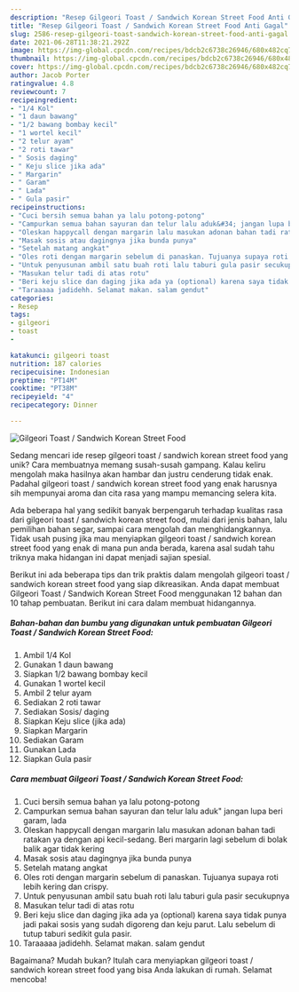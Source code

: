 ```yaml
---
description: "Resep Gilgeori Toast / Sandwich Korean Street Food Anti Gagal"
title: "Resep Gilgeori Toast / Sandwich Korean Street Food Anti Gagal"
slug: 2586-resep-gilgeori-toast-sandwich-korean-street-food-anti-gagal
date: 2021-06-28T11:38:21.292Z
image: https://img-global.cpcdn.com/recipes/bdcb2c6738c26946/680x482cq70/gilgeori-toast-sandwich-korean-street-food-foto-resep-utama.jpg
thumbnail: https://img-global.cpcdn.com/recipes/bdcb2c6738c26946/680x482cq70/gilgeori-toast-sandwich-korean-street-food-foto-resep-utama.jpg
cover: https://img-global.cpcdn.com/recipes/bdcb2c6738c26946/680x482cq70/gilgeori-toast-sandwich-korean-street-food-foto-resep-utama.jpg
author: Jacob Porter
ratingvalue: 4.8
reviewcount: 7
recipeingredient:
- "1/4 Kol"
- "1 daun bawang"
- "1/2 bawang bombay kecil"
- "1 wortel kecil"
- "2 telur ayam"
- "2 roti tawar"
- " Sosis daging"
- " Keju slice jika ada"
- " Margarin"
- " Garam"
- " Lada"
- " Gula pasir"
recipeinstructions:
- "Cuci bersih semua bahan ya lalu potong-potong"
- "Campurkan semua bahan sayuran dan telur lalu aduk&#34; jangan lupa beri garam, lada"
- "Oleskan happycall dengan margarin lalu masukan adonan bahan tadi ratakan ya dengan api kecil-sedang. Beri margarin lagi sebelum di bolak balik agar tidak kering"
- "Masak sosis atau dagingnya jika bunda punya"
- "Setelah matang angkat"
- "Oles roti dengan margarin sebelum di panaskan. Tujuanya supaya roti lebih kering dan crispy."
- "Untuk penyusunan ambil satu buah roti lalu taburi gula pasir secukupnya"
- "Masukan telur tadi di atas rotu"
- "Beri keju slice dan daging jika ada ya (optional) karena saya tidak punya jadi pakai sosis yang sudah digoreng dan keju parut. Lalu sebelum di tutup taburi sedikit gula pasir."
- "Taraaaaa jadidehh. Selamat makan. salam gendut"
categories:
- Resep
tags:
- gilgeori
- toast
- 

katakunci: gilgeori toast  
nutrition: 187 calories
recipecuisine: Indonesian
preptime: "PT14M"
cooktime: "PT38M"
recipeyield: "4"
recipecategory: Dinner

---
```



![Gilgeori Toast / Sandwich Korean Street Food](https://img-global.cpcdn.com/recipes/bdcb2c6738c26946/680x482cq70/gilgeori-toast-sandwich-korean-street-food-foto-resep-utama.jpg)

Sedang mencari ide resep gilgeori toast / sandwich korean street food yang unik? Cara membuatnya memang susah-susah gampang. Kalau keliru mengolah maka hasilnya akan hambar dan justru cenderung tidak enak. Padahal gilgeori toast / sandwich korean street food yang enak harusnya sih mempunyai aroma dan cita rasa yang mampu memancing selera kita.

Ada beberapa hal yang sedikit banyak berpengaruh terhadap kualitas rasa dari gilgeori toast / sandwich korean street food, mulai dari jenis bahan, lalu pemilihan bahan segar, sampai cara mengolah dan menghidangkannya. Tidak usah pusing jika mau menyiapkan gilgeori toast / sandwich korean street food yang enak di mana pun anda berada, karena asal sudah tahu triknya maka hidangan ini dapat menjadi sajian spesial.




Berikut ini ada beberapa tips dan trik praktis dalam mengolah gilgeori toast / sandwich korean street food yang siap dikreasikan. Anda dapat membuat Gilgeori Toast / Sandwich Korean Street Food menggunakan 12 bahan dan 10 tahap pembuatan. Berikut ini cara dalam membuat hidangannya.

<!--inarticleads1-->

##### Bahan-bahan dan bumbu yang digunakan untuk pembuatan Gilgeori Toast / Sandwich Korean Street Food:

1. Ambil 1/4 Kol
1. Gunakan 1 daun bawang
1. Siapkan 1/2 bawang bombay kecil
1. Gunakan 1 wortel kecil
1. Ambil 2 telur ayam
1. Sediakan 2 roti tawar
1. Sediakan  Sosis/ daging
1. Siapkan  Keju slice (jika ada)
1. Siapkan  Margarin
1. Sediakan  Garam
1. Gunakan  Lada
1. Siapkan  Gula pasir




<!--inarticleads2-->

##### Cara membuat Gilgeori Toast / Sandwich Korean Street Food:

1. Cuci bersih semua bahan ya lalu potong-potong
1. Campurkan semua bahan sayuran dan telur lalu aduk&#34; jangan lupa beri garam, lada
1. Oleskan happycall dengan margarin lalu masukan adonan bahan tadi ratakan ya dengan api kecil-sedang. Beri margarin lagi sebelum di bolak balik agar tidak kering
1. Masak sosis atau dagingnya jika bunda punya
1. Setelah matang angkat
1. Oles roti dengan margarin sebelum di panaskan. Tujuanya supaya roti lebih kering dan crispy.
1. Untuk penyusunan ambil satu buah roti lalu taburi gula pasir secukupnya
1. Masukan telur tadi di atas rotu
1. Beri keju slice dan daging jika ada ya (optional) karena saya tidak punya jadi pakai sosis yang sudah digoreng dan keju parut. Lalu sebelum di tutup taburi sedikit gula pasir.
1. Taraaaaa jadidehh. Selamat makan. salam gendut




Bagaimana? Mudah bukan? Itulah cara menyiapkan gilgeori toast / sandwich korean street food yang bisa Anda lakukan di rumah. Selamat mencoba!
